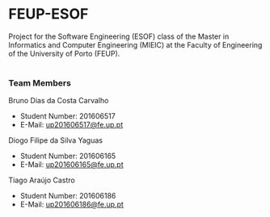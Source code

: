 # FEUP-ESOF
Project for the Software Engineering (ESOF) class of the Master in Informatics and Computer Engineering (MIEIC) at the Faculty of Engineering of the University of Porto (FEUP).
<br><br>
### Team Members
Bruno Dias da Costa Carvalho<br>
* Student Number: 201606517
* E-Mail: up201606517@fe.up.pt

Diogo Filipe da Silva Yaguas<br>
* Student Number: 201606165
* E-Mail: up201606165@fe.up.pt

Tiago Araújo Castro
* Student Number: 201606186
* E-Mail: up201606186@fe.up.pt
